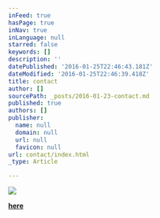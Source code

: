 ```yaml
---
inFeed: true
hasPage: true
inNav: true
inLanguage: null
starred: false
keywords: []
description: ''
datePublished: '2016-01-25T22:46:43.181Z'
dateModified: '2016-01-25T22:46:39.418Z'
title: contact
author: []
sourcePath: _posts/2016-01-23-contact.md
published: true
authors: []
publisher:
  name: null
  domain: null
  url: null
  favicon: null
url: contact/index.html
_type: Article

---
```

![](https://the-grid-user-content.s3-us-west-2.amazonaws.com/c08ab42b-6717-4f68-9876-91c3beccd1c6.jpg)

**[here][0]**

[0]: mailto:achimschulz2@yahoo.es